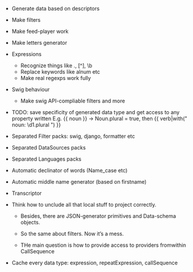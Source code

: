 * Generate data based on descriptors
* Make filters
* Make feed-player work
* Make letters generator

* Expressions
	* Recognize things like ., [^], \b
	* Replace keywords like alnum etc
	* Make real regexps work fully

* Swig behaviour
	* Make swig API-compliable filters and more


* TODO: save specificity of generated data type and get access to any property written
E.g. {{ noun }} → Noun.plural = true, then {{ verb|with(" noun: \d1.plural ") }}

* Separated Filter packs: swig, django, formatter etc
* Separated DataSources packs
* Separated Languages packs

* Automatic declinator of words (Name_case etc)

* Automatic middle name generator (based on firstname)
* Transcriptor

* Think how to unclude all that local stuff to project correctly.
	* Besides, there are JSON-generator primitives and Data-schema objects.
	* So the same about filters. Now it’s a mess.

	* THe main question is how to provide access to providers fromwithin CallSequence

* Cache every data type: expression, repeatExpression, callSequence